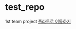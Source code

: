 # test_repo
1st team project
<a href = 'https://plato.pusan.ac.kr/' title='플라토' class='white'>플라토로 이동하기 </a>
